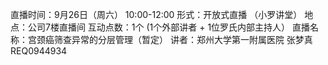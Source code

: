 直播时间：9月26日（周六） 10:00-12:00
形式：开放式直播 （小罗讲堂）
地点：公司7楼直播间
互动点数：1个 (1个外部讲者 + 1位罗氏内部主持人）
直播名称：宫颈癌筛查异常的分层管理（暂定）
讲者：郑州大学第一附属医院 张梦真
REQ0944934